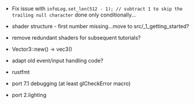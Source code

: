 * Fix issue with             `infoLog.set_len(512 - 1); // subtract 1 to skip the trailing null character` done only conditionally...
* shader structure - first number missing...move to src/_1_getting_started?
* remove redundant shaders for subsequent tutorials?
* Vector3::new() -> vec3()
* adapt old event/input handling code?
* rustfmt

* port 7.1 debugging (at least glCheckError macro)
* port 2.lighting
